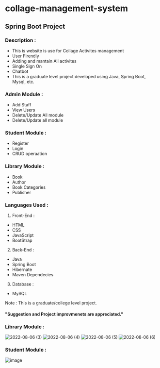 

# collage-management-system
## Spring Boot Project
### Description :
* This is website is use for Collage Activites management
* User Firendly
* Adding and mantain All activites 
* Single Sign On
* Chatbot
* This is a graduate level project developed using Java, Spring Boot, Mysql, etc.

### Admin Module :
* Add Staff
* View Users
* Delete/Update All module
* Delete/Update all module 

### Student Module :
* Register
* Login 
* CRUD operaation

### Library Module :
* Book 
* Author 
* Book Categories
* Publisher



### Languages Used :
1. Front-End :
* HTML
* CSS
* JavaScript
* BootStrap

2. Back-End :
* Java
* Spring Boot
* Hibernate
* Maven Dependecies

3. Database :
* MySQL

Note : This is a graduate/college level project.
#### "Suggestion and Project improvmenets are appreciated."

### Library Module :
![2022-08-06 (3)](https://user-images.githubusercontent.com/105354011/186176078-0ef511df-976c-4a48-926c-0aca3b060349.png)
![2022-08-06 (4)](https://user-images.githubusercontent.com/105354011/186176720-d46afc0f-f01f-4bce-809f-e9537bf43d73.png)
![2022-08-06 (5)](https://user-images.githubusercontent.com/105354011/186176933-1895e1da-b7b0-4cad-9b91-3e8e1820a9b7.png)
![2022-08-06 (6)](https://user-images.githubusercontent.com/105354011/186177005-9624f505-b11f-4706-ade5-423da54a7793.png)

### Student Module :
![image](https://user-images.githubusercontent.com/105354011/186177340-e311673c-8686-4136-9e37-6689454e3f8d.png)
